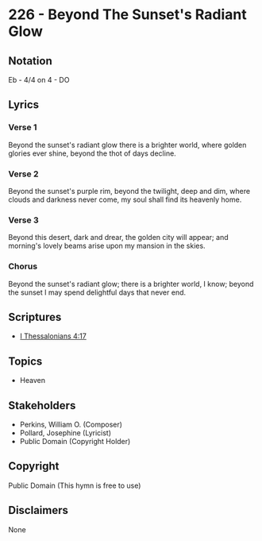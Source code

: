 # 226 - Beyond The Sunset's Radiant Glow

## Notation

Eb - 4/4 on 4 - DO

## Lyrics

### Verse 1

Beyond the sunset's radiant glow there is a brighter world, where golden glories ever shine, beyond the thot of days decline.

### Verse 2

Beyond the sunset's purple rim, beyond the twilight, deep and dim, where clouds and darkness never come, my soul shall find its heavenly home.

### Verse 3

Beyond this desert, dark and drear, the golden city will appear; and morning's lovely beams arise upon my mansion in the skies.

### Chorus

Beyond the sunset's radiant glow; there is a brighter world, I know; beyond the sunset I may spend delightful days that never end.


## Scriptures

- [I Thessalonians 4:17](https://www.biblegateway.com/passage/?search=I%20Thessalonians%204%3A17)

## Topics

- Heaven

## Stakeholders

- Perkins, William O. (Composer)
- Pollard, Josephine (Lyricist)
- Public Domain (Copyright Holder)

## Copyright

Public Domain
(This hymn is free to use)

## Disclaimers

None

